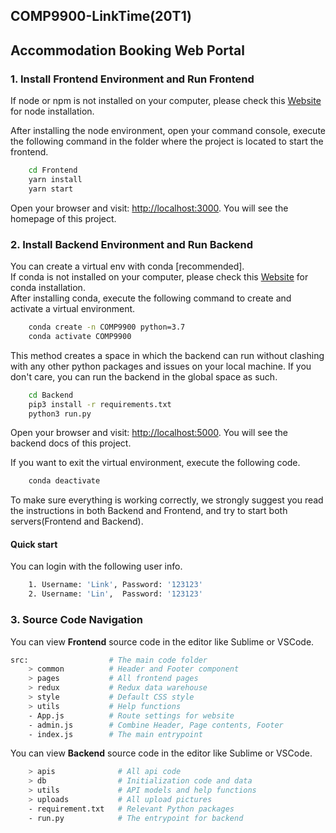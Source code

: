 ## COMP9900-LinkTime(20T1)
## Accommodation Booking Web Portal


### 1. Install Frontend Environment and Run Frontend

If node or npm is not installed on your computer, please check this [Website](https://nodejs.org/en/) for node installation.

After installing the node environment, open your command console, execute the following command in the folder where the project is located to start the frontend.

```bash
    cd Frontend 
    yarn install
    yarn start
```
Open your browser and visit: [http://localhost:3000](http://localhost:3000). You will see the homepage of this project.
  

### 2. Install Backend Environment and Run Backend

You can create a virtual env with conda [recommended].  
If conda is not installed on your computer, please check this [Website](https://docs.conda.io/projects/conda/en/latest/user-guide/install/) for conda installation.  
After installing conda, execute the following command to create and activate a virtual environment.
```bash
    conda create -n COMP9900 python=3.7
    conda activate COMP9900
```
This method creates a space in which the backend can run without clashing with any other python packages and issues on your local machine. If you don't care, you can run the backend in the global space as such.
```bash
    cd Backend
    pip3 install -r requirements.txt
    python3 run.py
```
Open your browser and visit: [http://localhost:5000](http://localhost:5000). You will see the backend docs of this project.

If you want to exit the virtual environment, execute the following code.

```bash
    conda deactivate
```

To make sure everything is working correctly, we strongly suggest you read the instructions in both Backend and Frontend, and try to start both servers(Frontend and Backend).

#### Quick start
You can login with the following user info.
```bash
    1. Username: 'Link', Password: '123123'
    2. Username: 'Lin',  Password: '123123'
```

### 3. Source Code Navigation

You can view **Frontend** source code in the editor like Sublime or VSCode.

```bash
src:                  # The main code folder
    > common          # Header and Footer component
    > pages           # All frontend pages
    > redux           # Redux data warehouse
    > style           # Default CSS style
    > utils           # Help functions
    - App.js          # Route settings for website
    - admin.js        # Combine Header, Page contents, Footer
    - index.js        # The main entrypoint
```

You can view **Backend** source code in the editor like Sublime or VSCode.

```bash
    > apis              # All api code
    > db                # Initialization code and data
    > utils             # API models and help functions
    > uploads           # All upload pictures
    - requirement.txt   # Relevant Python packages
    - run.py            # The entrypoint for backend
```



